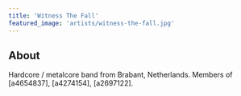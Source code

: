 ```yaml
---
title: 'Witness The Fall'
featured_image: 'artists/witness-the-fall.jpg'
---
```


## About

Hardcore / metalcore band from Brabant, Netherlands.
Members of [a4654837], [a4274154], [a2697122].
